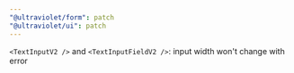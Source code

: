 ```yaml
---
"@ultraviolet/form": patch
"@ultraviolet/ui": patch
---
```


`<TextInputV2 />` and `<TextInputFieldV2 />`: input width won't change with error
